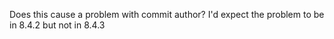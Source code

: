 Does this cause a problem with commit author?
I'd expect the problem to be in 8.4.2 but not in 8.4.3
